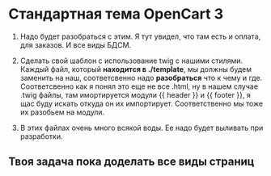 # Стандартная тема OpenCart 3 

1) Надо будет разобраться с этим. Я тут увидел, что там есть и оплата, для заказов. И все виды БДСМ.

2) Сделать свой шаблон с использование twig с нашими стилями. Каждый файл, который **находится в ./template**, мы должны будем заменить на наш, соответсвенно надо **разобраться** что к чему и где. Соответсвенно как я понял это еще не все .html, ну в нашем случае .twig файлы, там имортируется модули {{ header }} и {{ footer }}, я щас буду искать откуда он их импортирует. Соответственно мы тоже их разобьем на модули. 

3) В этих файлах очень много всякой воды. Ее надо будет выливать при разработки.

## Твоя задача пока доделать все виды страниц 
